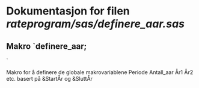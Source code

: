 
# Dokumentasjon for filen *rateprogram/sas/definere_aar.sas*


## Makro `definere_aar;
`

Makro for å definere de globale makrovariablene
Periode Antall_aar År1 År2 etc. basert på &StartÅr og &SluttÅr
